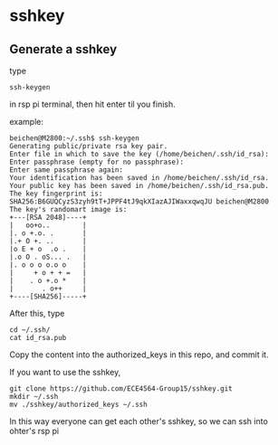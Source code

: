 # sshkey

## Generate a sshkey

type

    ssh-keygen

in rsp pi terminal, then hit enter til you finish.

example:

    beichen@M2800:~/.ssh$ ssh-keygen
    Generating public/private rsa key pair.
    Enter file in which to save the key (/home/beichen/.ssh/id_rsa): 
    Enter passphrase (empty for no passphrase):  
    Enter same passphrase again: 
    Your identification has been saved in /home/beichen/.ssh/id_rsa.
    Your public key has been saved in /home/beichen/.ssh/id_rsa.pub.
    The key fingerprint is:
    SHA256:B6GUQCyzS3zyh9tT+JPPF4tJ9qkXIazAJIWaxxqwqJU beichen@M2800
    The key's randomart image is:
    +---[RSA 2048]----+
    |   oo+o..        |
    |. o +.o. .       |
    |.+ O +. ..       |
    |o E + o  .o .    |
    |.o O . oS... .   |
    |. o o o o.o o    |
    |     + o + + =   |
    |    . o +.o *    |
    |       . o++     |
    +----[SHA256]-----+

After this, type

    cd ~/.ssh/
    cat id_rsa.pub 
Copy the content into the authorized_keys in this repo, and commit it.

If you want to use the sshkey,

    git clone https://github.com/ECE4564-Group15/sshkey.git
    mkdir ~/.ssh
    mv ./sshkey/authorized_keys ~/.ssh
    
In this way everyone can get each other's sshkey, so we can ssh into ohter's rsp pi
